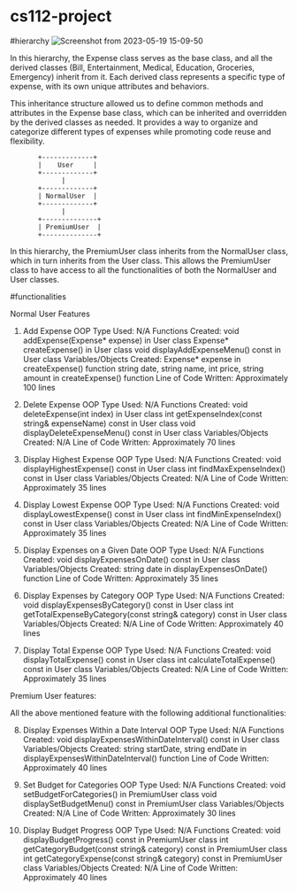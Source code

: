 # cs112-project
#hierarchy
![Screenshot from 2023-05-19 15-09-50](https://github.com/maazhamidexe/cs112-project/assets/131219200/68843dbe-e464-42ac-8b80-30f73e56eae8)

                            
In this hierarchy, the Expense class serves as the base class, 
and all the derived classes (Bill, Entertainment, Medical, Education,
Groceries, Emergency) inherit from it. Each derived class represents 
a specific type of expense, with its own unique attributes and behaviors.

This inheritance structure allowed us to define common methods and 
attributes in the Expense base class, which can be inherited and 
overridden by the derived classes as needed. It provides a way to 
organize and categorize different types of expenses while promoting code reuse and flexibility.


           +-------------+
           |    User     |
           +-------------+
                 |
           +-------------+
           | NormalUser  |
           +-------------+
                 |
           +--------------+
           | PremiumUser  |
           +--------------+
           
 In this hierarchy, the PremiumUser class inherits from the 
 NormalUser class, which in turn inherits from the User class. This allows the 
 PremiumUser class to have access to all the functionalities of both the NormalUser and User classes.
 
 #functionalities
 
 Normal User Features
 
1. Add Expense
OOP Type Used: N/A
Functions Created:
void addExpense(Expense* expense) in User class
Expense* createExpense() in User class
void displayAddExpenseMenu() const in User class
Variables/Objects Created:
Expense* expense in createExpense() function
string date, string name, int price, string amount in createExpense() function
Line of Code Written: Approximately 100 lines


2. Delete Expense
OOP Type Used: N/A
Functions Created:
void deleteExpense(int index) in User class
int getExpenseIndex(const string& expenseName) const in User class
void displayDeleteExpenseMenu() const in User class
Variables/Objects Created: N/A
Line of Code Written: Approximately 70 lines


3. Display Highest Expense
OOP Type Used: N/A
Functions Created:
void displayHighestExpense() const in User class
int findMaxExpenseIndex() const in User class
Variables/Objects Created: N/A
Line of Code Written: Approximately 35 lines


4. Display Lowest Expense
OOP Type Used: N/A
Functions Created:
void displayLowestExpense() const in User class
int findMinExpenseIndex() const in User class
Variables/Objects Created: N/A
Line of Code Written: Approximately 35 lines


5. Display Expenses on a Given Date
OOP Type Used: N/A
Functions Created:
void displayExpensesOnDate() const in User class
Variables/Objects Created:
string date in displayExpensesOnDate() function
Line of Code Written: Approximately 35 lines


6. Display Expenses by Category
OOP Type Used: N/A
Functions Created:
void displayExpensesByCategory() const in User class
int getTotalExpenseByCategory(const string& category) const in User class
Variables/Objects Created: N/A
Line of Code Written: Approximately 40 lines


7. Display Total Expense
OOP Type Used: N/A
Functions Created:
void displayTotalExpense() const in User class
int calculateTotalExpense() const in User class
Variables/Objects Created: N/A
Line of Code Written: Approximately 35 lines

Premium User features:

All the above mentioned feature with the following additional functionalities:

8. Display Expenses Within a Date Interval
OOP Type Used: N/A
Functions Created:
void displayExpensesWithinDateInterval() const in User class
Variables/Objects Created:
string startDate, string endDate in displayExpensesWithinDateInterval() function
Line of Code Written: Approximately 40 lines
  
 9. Set Budget for Categories
OOP Type Used: N/A
Functions Created:
void setBudgetForCategories() in PremiumUser class
void displaySetBudgetMenu() const in PremiumUser class
Variables/Objects Created: N/A
Line of Code Written: Approximately 30 lines
10. Display Budget Progress
OOP Type Used: N/A
Functions Created:
void displayBudgetProgress() const in PremiumUser class
int getCategoryBudget(const string& category) const in PremiumUser class
int getCategoryExpense(const string& category) const in PremiumUser class
Variables/Objects Created: N/A
Line of Code Written: Approximately 40 lines

 
